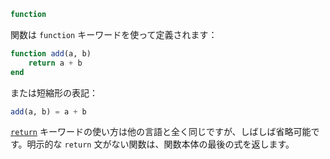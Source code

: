 ```julia
function
```

関数は `function` キーワードを使って定義されます：

```julia
function add(a, b)
    return a + b
end
```

または短縮形の表記：

```julia
add(a, b) = a + b
```

[`return`](@ref) キーワードの使い方は他の言語と全く同じですが、しばしば省略可能です。明示的な `return` 文がない関数は、関数本体の最後の式を返します。
